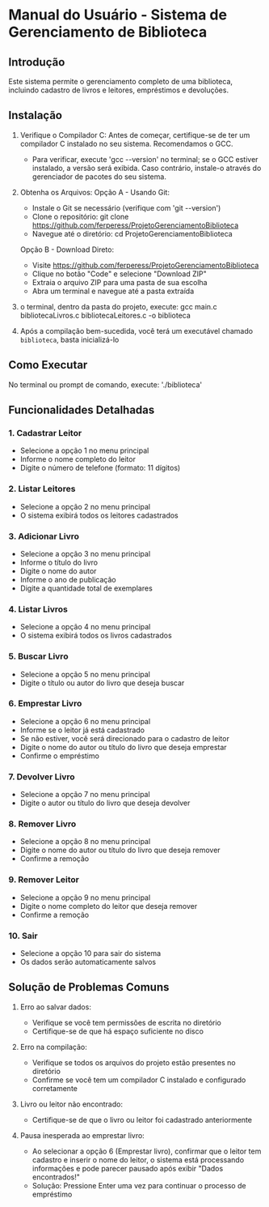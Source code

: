 # Manual do Usuário - Sistema de Gerenciamento de Biblioteca

## Introdução
Este sistema permite o gerenciamento completo de uma biblioteca, incluindo cadastro de livros e leitores, empréstimos e devoluções.

## Instalação
1. Verifique o Compilador C: Antes de começar, certifique-se de ter um compilador C instalado no seu sistema. Recomendamos o GCC.
   - Para verificar, execute 'gcc --version' no terminal; se o GCC estiver instalado, a versão será exibida. Caso contrário, instale-o através do gerenciador de pacotes do seu sistema.
2. Obtenha os Arquivos:
   Opção A - Usando Git:
   - Instale o Git se necessário (verifique com 'git --version')
   - Clone o repositório:
     git clone https://github.com/ferperess/ProjetoGerenciamentoBiblioteca
   - Navegue até o diretório: cd ProjetoGerenciamentoBiblioteca

   Opção B - Download Direto:
   - Visite https://github.com/ferperess/ProjetoGerenciamentoBiblioteca
   - Clique no botão "Code" e selecione "Download ZIP"
   - Extraia o arquivo ZIP para uma pasta de sua escolha
   - Abra um terminal e navegue até a pasta extraída
3. o terminal, dentro da pasta do projeto, execute:  gcc main.c bibliotecaLivros.c bibliotecaLeitores.c -o biblioteca
4. Após a compilação bem-sucedida, você terá um executável chamado `biblioteca`, basta inicializá-lo

## Como Executar
No terminal ou prompt de comando, execute: './biblioteca'

## Funcionalidades Detalhadas

### 1. Cadastrar Leitor
- Selecione a opção 1 no menu principal
- Informe o nome completo do leitor
- Digite o número de telefone (formato: 11 dígitos)

### 2. Listar Leitores
- Selecione a opção 2 no menu principal
- O sistema exibirá todos os leitores cadastrados

### 3. Adicionar Livro
- Selecione a opção 3 no menu principal
- Informe o título do livro
- Digite o nome do autor
- Informe o ano de publicação
- Digite a quantidade total de exemplares

### 4. Listar Livros
- Selecione a opção 4 no menu principal
- O sistema exibirá todos os livros cadastrados

### 5. Buscar Livro
- Selecione a opção 5 no menu principal
- Digite o título ou autor do livro que deseja buscar

### 6. Emprestar Livro
- Selecione a opção 6 no menu principal
- Informe se o leitor já está cadastrado
- Se não estiver, você será direcionado para o cadastro de leitor
- Digite o nome do autor ou título do livro que deseja emprestar
- Confirme o empréstimo

### 7. Devolver Livro
- Selecione a opção 7 no menu principal
- Digite o autor ou título do livro que deseja devolver

### 8. Remover Livro
- Selecione a opção 8 no menu principal
- Digite o nome do autor ou título do livro que deseja remover
- Confirme a remoção

### 9. Remover Leitor
- Selecione a opção 9 no menu principal
- Digite o nome completo do leitor que deseja remover
- Confirme a remoção

### 10. Sair
- Selecione a opção 10 para sair do sistema
- Os dados serão automaticamente salvos

## Solução de Problemas Comuns
1. Erro ao salvar dados:
   - Verifique se você tem permissões de escrita no diretório
   - Certifique-se de que há espaço suficiente no disco

2. Erro na compilação:
   - Verifique se todos os arquivos do projeto estão presentes no diretório
   - Confirme se você tem um compilador C instalado e configurado corretamente

3. Livro ou leitor não encontrado:
   - Certifique-se de que o livro ou leitor foi cadastrado anteriormente
  
4. Pausa inesperada ao emprestar livro:
   - Ao selecionar a opção 6 (Emprestar livro), confirmar que o leitor tem cadastro e inserir o nome do leitor, 
     o sistema está processando informações e pode parecer pausado após exibir "Dados encontrados!"
   - Solução: Pressione Enter uma vez para continuar o processo de empréstimo
